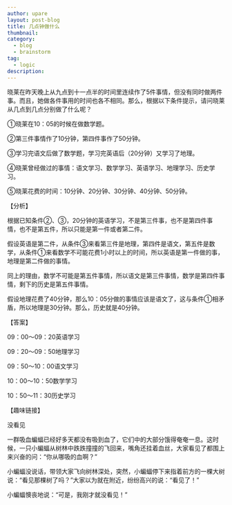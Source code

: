 ```yaml
---
author: upare
layout: post-blog
title: 几点钟做什么
thumbnail:
category:
  - blog
  - brainstorm
tag:
  - logic
description: 
---
```

晓莱在昨天晚上从九点到十一点半的时间里连续作了5件事情，但没有同时做两件事。而且，她做各件事用的时间也各不相同。那么，根据以下条件提示，请问晓莱从几点到几点分别做了什么呢？

①晓莱在10：05的时候在做数学题。

②第三件事情作了10分钟，第四件事作了50分钟。

③学习完语文后做了数学题，学习完英语后（20分钟）又学习了地理。

④晓莱曾经做过的事情：语文学习、数学学习、英语学习、地理学习、历史学习。

⑤晓莱花费的时间：10分钟、20分钟、30分钟、40分钟、50分钟。

【分析】

根据已知条件②、③，20分钟的英语学习，不是第三件事，也不是第四件事情，也不是第五件，所以只能是第一件或者第二件。

假设英语是第二件，从条件③来看第三件是地理，第四件是语文，第五件是数学，从条件①来看数学不可能花费1小时以上的时间，所以英语是第一件做的事，地理是第二件做的事情。

同上的理由，数学不可能是第五件事情，所以语文是第三件事情，数学是第四件事情，剩下的历史是第五件事情。

假设地理花费了40分钟，那么10：05分做的事情应该是语文了，这与条件①相矛盾，所以地理是30分钟。那么，历史就是40分钟。

【答案】

09：00～09：20英语学习

09：20～09：50地理学习

09：50～10：00语文学习

10：00～10：50数学学习

10：50～11：30历史学习

【趣味链接】

没看见

一群吸血蝙蝠已经好多天都没有吸到血了，它们中的大部分饿得奄奄一息。这时候，一只小蝙蝠从树林中跌跌撞撞的飞回来，嘴角还挂着血丝，大家看见了都围上来兴奋的问：“你从哪吸的血啊？”

小蝙蝠没说话，带领大家飞向树林深处，突然，小蝙蝠停下来指着前方的一棵大树说：“看见那棵树了吗？”大家以为就在附近，纷纷高兴的说：“看见了！”

小蝙蝠懊丧地说：“可是，我刚才就没看见！”